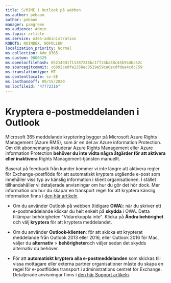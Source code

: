 ```yaml
---
title: S/MIME i Outlook på webben
ms.author: pebaum
author: pebaum
manager: pamgreen
ms.audience: Admin
ms.topic: article
ms.service: o365-administration
ROBOTS: NOINDEX, NOFOLLOW
localization_priority: Normal
ms.collection: Adm_O365
ms.custom: 9000329
ms.openlocfilehash: 052149d1f11387246bc1ff24ba48c45b944ba52c
ms.sourcegitcommit: c6692ce0fa1358ec3529e59ca0ecdfdea4cdc759
ms.translationtype: MT
ms.contentlocale: sv-SE
ms.lasthandoff: 09/15/2020
ms.locfileid: "47772316"
---
```

# <a name="encrypt-email-messages-in-outlook"></a>Kryptera e-postmeddelanden i Outlook

Microsoft 365 meddelande kryptering bygger på Microsoft Azure Rights Management (Azure RMS), som är en del av Azure information Protection. Om ditt abonnemang inkluderar Azure Rights Management eller Azure information Protection **behöver du inte vidta några åtgärder för att aktivera eller inaktivera** Rights Management-tjänsten manuellt.

Baserat på feedback från kunder kommer vi inte längre att aktivera regler för Exchange-postflöde för att automatiskt kryptera utgående e-post som innehåller viss typ av känslig information i klient organisationen. I stället tillhandahåller vi detaljerade anvisningar om hur du gör det hör dock. Mer information om hur du skapar en transport regel för att kryptera känslig information finns i [den här artikeln](https://aka.ms/OmeEtr).

- Om du använder Outlook på webben (tidigare **OWA**): när du skriver ett e-postmeddelande klickar du helt enkelt på **skydda** i OWA. Detta tillämpar behörigheten "Vidarekoppla inte". Klicka på **Ändra behörighet** och välj **kryptera** för att kryptera meddelandet.

- Om du använder **Outlook-klienten**: för att skicka ett krypterat meddelande från Outlook 2013 eller 2016, eller Outlook 2016 för Mac, väljer du **alternativ**  >  **behörigheter**och väljer sedan det skydds alternativ du behöver.

- För att **automatiskt kryptera alla e-postmeddelanden** som skickas till vissa mottagare eller externa partner organisationer måste du skapa en regel för e-postflödes transport i administrations centret för Exchange. Detaljerade anvisningar finns i [den här Support artikeln](https://docs.microsoft.com/microsoft-365/compliance/define-mail-flow-rules-to-encrypt-email#create-mail-flow-rules-to-encrypt-email-messages-with-the-new-ome-capabilities).

